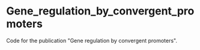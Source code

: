 # Gene_regulation_by_convergent_promoters
Code for the publication "Gene regulation by convergent promoters".
